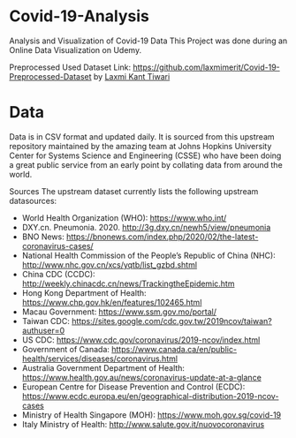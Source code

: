 # Covid-19-Analysis
Analysis and Visualization of Covid-19 Data
This Project was done during an Online Data Visualization on Udemy.

Preprocessed Used Dataset Link: https://github.com/laxmimerit/Covid-19-Preprocessed-Dataset by [Laxmi Kant Tiwari](https://github.com/laxmimerit/)

# Data
Data is in CSV format and updated daily. It is sourced from this upstream repository maintained by the amazing team at Johns Hopkins University Center for Systems Science and Engineering (CSSE) who have been doing a great public service from an early point by collating data from around the world.

Sources
The upstream dataset currently lists the following upstream datasources:

* World Health Organization (WHO): https://www.who.int/
* DXY.cn. Pneumonia. 2020. http://3g.dxy.cn/newh5/view/pneumonia
* BNO News: https://bnonews.com/index.php/2020/02/the-latest-coronavirus-cases/
* National Health Commission of the People’s Republic of China (NHC): http://www.nhc.gov.cn/xcs/yqtb/list_gzbd.shtml
* China CDC (CCDC): http://weekly.chinacdc.cn/news/TrackingtheEpidemic.htm
* Hong Kong Department of Health: https://www.chp.gov.hk/en/features/102465.html
* Macau Government: https://www.ssm.gov.mo/portal/
* Taiwan CDC: https://sites.google.com/cdc.gov.tw/2019ncov/taiwan?authuser=0
* US CDC: https://www.cdc.gov/coronavirus/2019-ncov/index.html
* Government of Canada: https://www.canada.ca/en/public-health/services/diseases/coronavirus.html
* Australia Government Department of Health: https://www.health.gov.au/news/coronavirus-update-at-a-glance
* European Centre for Disease Prevention and Control (ECDC): https://www.ecdc.europa.eu/en/geographical-distribution-2019-ncov-cases
* Ministry of Health Singapore (MOH): https://www.moh.gov.sg/covid-19
* Italy Ministry of Health: http://www.salute.gov.it/nuovocoronavirus
